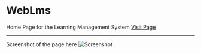 # WebLms
Home Page for the Learning Management System
<a href="https://bucket101020.s3.amazonaws.com/WebLMS.html">Visit Page</a>
<hr>
Screenshot of the page here
<img src="screenshot.jpg" alt="Screenshot">
